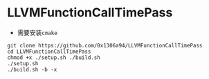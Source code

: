 # LLVMFunctionCallTimePass
* 需要安装`cmake`
```shell
git clone https://github.com/0x1306a94/LLVMFunctionCallTimePass
cd LLVMFunctionCallTimePass
chmod +x ./setup.sh ./build.sh
./setup.sh
./build.sh -b -x
```
